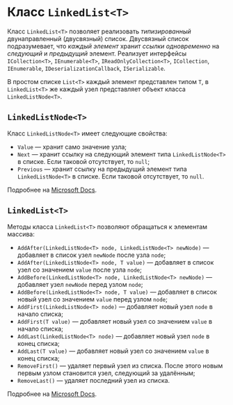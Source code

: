 # Класс `LinkedList<T>`

Класс `LinkedList<T>` позволяет реализовать *типизированный* двунаправленный (двусвязный) список. Двусвязный список подразумевает, что *каждый элемент* хранит *ссылки* *одновременно* на *следующий* и *предыдущий* элемент. Реализует интерфейсы `ICollection<T>`, `IEnumerable<T>`, `IReadOnlyCollection<T>`, `ICollection`, `IEnumerable`, `IDeserializationCallback`, `ISerializable`.

В простом списке `List<T>` каждый элемент представлен типом `T`, в `LinkedList<T>` же каждый узел представляет объект класса `LinkedListNode<T>`.

## `LinkedListNode<T>`

Класс `LinkedListNode<T>` имеет следующие свойства:

 - `Value` — хранит само значение узла;
 - `Next` — хранит ссылку на следующий элемент типа `LinkedListNode<T>` в списке. Если таковой отсутствует, то `null`;
 - `Previous` — хранит ссылку на предыдущий элемент типа `LinkedListNode<T>` в списке. Если таковой отсутствует, то `null`.

Подробнее на [Microsoft Docs](https://docs.microsoft.com/dotnet/api/system.collections.generic.linkedlistnode-1).

## `LinkedList<T>`

Методы класса `LinkedList<T>` позволяют обращаться к элементам массива:

 - `AddAfter(LinkedListNode<T> node, LinkedListNode<T> newNode)` — добавляет в список узел `newNode` после узла `node`;
 - `AddAfter(LinkedListNode<T> node, T value)` — добавляет в список узел со значением `value` после узла `node`;
 - `AddBefore(LinkedListNode<T> node, LinkedListNode<T> newNode)` — добавляет узел `newNode` перед узлом `node`;
 - `AddBefore(LinkedListNode<T> node, T value)` — добавляет в список новый узел со значением `value` перед узлом `node`;
 - `AddFirst(LinkedListNode<T> node)` — добавляет новый узел `node` в начало списка;
 - `AddFirst(T value)` — добавляет новый узел со значением `value` в начало списка;
 - `AddLast(LinkedListNode<T> node)` — добавляет новый узел `node` в конец списка;
 - `AddLast(T value)` — добавляет новый узел со значением `value` в конец списка;
 - `RemoveFirst()` — удаляет первый узел из списка. После этого новым первым узлом становится узел, следующий за удалённым;
 - `RemoveLast()` — удаляет последний узел из списка.

Подробнее на [Microsoft Docs](https://docs.microsoft.com/dotnet/api/system.collections.generic.linkedlist-1).